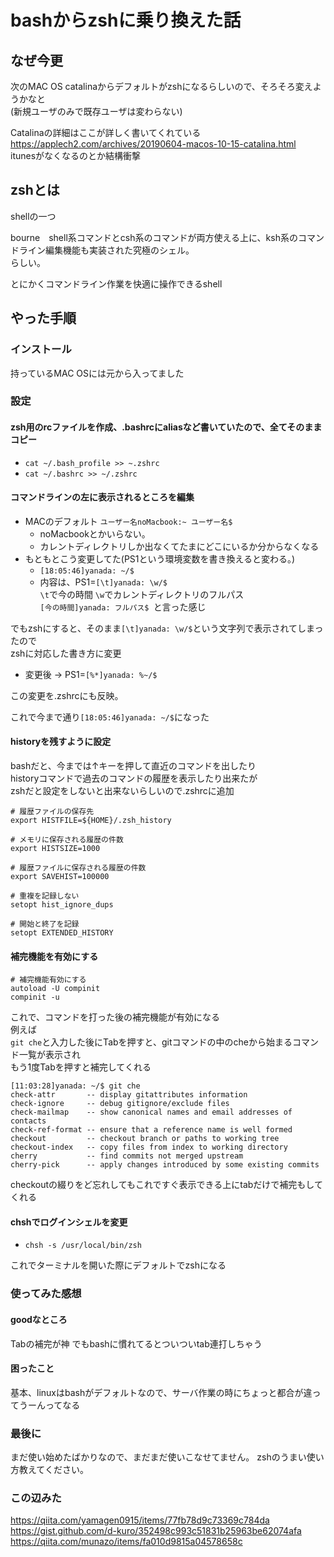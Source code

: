 # bashからzshに乗り換えた話

## なぜ今更
次のMAC OS catalinaからデフォルトがzshになるらしいので、そろそろ変えようかなと  
(新規ユーザのみで既存ユーザは変わらない)

Catalinaの詳細はここが詳しく書いてくれている  
https://applech2.com/archives/20190604-macos-10-15-catalina.html   
itunesがなくなるのとか結構衝撃

## zshとは
shellの一つ

bourne　shell系コマンドとcsh系のコマンドが両方使える上に、ksh系のコマンドライン編集機能も実装された究極のシェル。  
らしい。  

とにかくコマンドライン作業を快適に操作できるshell

## やった手順
### インストール
持っているMAC OSには元から入ってました

### 設定
#### zsh用のrcファイルを作成、.bashrcにaliasなど書いていたので、全てそのままコピー
- `cat ~/.bash_profile >> ~.zshrc`
- `cat ~/.bashrc >> ~/.zshrc`


#### コマンドラインの左に表示されるところを編集
- MACのデフォルト `ユーザー名noMacbook:~ ユーザー名$ `
  - noMacbookとかいらない。
  - カレントディレクトリしか出なくてたまにどこにいるか分からなくなる
- もともとこう変更してた(PS1という環境変数を書き換えると変わる。)
  - `[18:05:46]yanada: ~/$`
  - 内容は、PS1=`[\t]yanada: \w/$`  
     `\t`で今の時間 `\w`でカレントディレクトリのフルパス  
     `[今の時間]yanada: フルパス$ `と言った感じ
     
でもzshにすると、そのまま`[\t]yanada: \w/$`という文字列で表示されてしまったので  
zshに対応した書き方に変更  

* 変更後 → PS1=`[%*]yanada: %~/$ `  

この変更を.zshrcにも反映。

これで今まで通り`[18:05:46]yanada: ~/$`になった

#### historyを残すように設定
bashだと、今までは↑キーを押して直近のコマンドを出したり  
historyコマンドで過去のコマンドの履歴を表示したり出来たが  
zshだと設定をしないと出来ないらしいので.zshrcに追加
```
# 履歴ファイルの保存先
export HISTFILE=${HOME}/.zsh_history

# メモリに保存される履歴の件数
export HISTSIZE=1000

# 履歴ファイルに保存される履歴の件数
export SAVEHIST=100000

# 重複を記録しない
setopt hist_ignore_dups

# 開始と終了を記録
setopt EXTENDED_HISTORY
```


#### 補完機能を有効にする
```
# 補完機能有効にする
autoload -U compinit
compinit -u
```

これで、コマンドを打った後の補完機能が有効になる  
例えば  
`git che`と入力した後にTabを押すと、gitコマンドの中のcheから始まるコマンド一覧が表示され  
もう1度Tabを押すと補完してくれる

```
[11:03:28]yanada: ~/$ git che
check-attr       -- display gitattributes information
check-ignore     -- debug gitignore/exclude files
check-mailmap    -- show canonical names and email addresses of contacts
check-ref-format -- ensure that a reference name is well formed
checkout         -- checkout branch or paths to working tree
checkout-index   -- copy files from index to working directory
cherry           -- find commits not merged upstream
cherry-pick      -- apply changes introduced by some existing commits
```
checkoutの綴りをど忘れしてもこれですぐ表示できる上にtabだけで補完もしてくれる

#### chshでログインシェルを変更
- `chsh -s /usr/local/bin/zsh`

これでターミナルを開いた際にデフォルトでzshになる

### 使ってみた感想
#### goodなところ
Tabの補完が神
  でもbashに慣れてるとついついtab連打しちゃう
  
#### 困ったこと
基本、linuxはbashがデフォルトなので、サーバ作業の時にちょっと都合が違ってうーんってなる

### 最後に
まだ使い始めたばかりなので、まだまだ使いこなせてません。
zshのうまい使い方教えてください。

### この辺みた
https://qiita.com/yamagen0915/items/77fb78d9c73369c784da
https://gist.github.com/d-kuro/352498c993c51831b25963be62074afa
https://qiita.com/munazo/items/fa010d9815a04578658c
